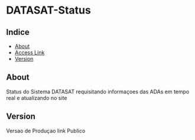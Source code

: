 # DATASAT-Status

## Indice

- [About](#about)
- [Access Link](http://criar.space:81)
- [Version](#version)

## About 
Status do Sistema DATASAT requisitando informaçoes das ADAs em tempo real e atualizando no site

## Version
Versao de Produçao link Publico
